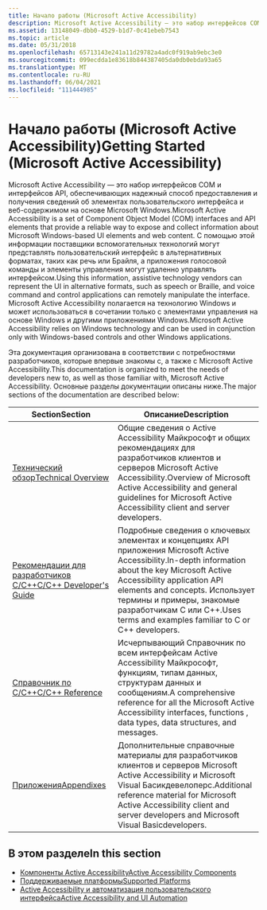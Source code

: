 ```yaml
---
title: Начало работы (Microsoft Active Accessibility)
description: Microsoft Active Accessibility — это набор интерфейсов COM и интерфейсов API, обеспечивающих надежный способ предоставления и получения сведений об элементах пользовательского интерфейса и веб-содержимом на основе Microsoft Windows.
ms.assetid: 13148049-dbb0-4529-b1d7-0c41ebeb7543
ms.topic: article
ms.date: 05/31/2018
ms.openlocfilehash: 65713143e241a11d29782a4adc0f919ab9ebc3e0
ms.sourcegitcommit: 099ecdda1e83618b844387405da0db0ebda93a65
ms.translationtype: MT
ms.contentlocale: ru-RU
ms.lasthandoff: 06/04/2021
ms.locfileid: "111444985"
---
```

# <a name="getting-started-microsoft-active-accessibility"></a><span data-ttu-id="cd335-103">Начало работы (Microsoft Active Accessibility)</span><span class="sxs-lookup"><span data-stu-id="cd335-103">Getting Started (Microsoft Active Accessibility)</span></span>

<span data-ttu-id="cd335-104">Microsoft Active Accessibility — это набор интерфейсов COM и интерфейсов API, обеспечивающих надежный способ предоставления и получения сведений об элементах пользовательского интерфейса и веб-содержимом на основе Microsoft Windows.</span><span class="sxs-lookup"><span data-stu-id="cd335-104">Microsoft Active Accessibility is a set of Component Object Model (COM) interfaces and API elements that provide a reliable way to expose and collect information about Microsoft Windows-based UI elements and web content.</span></span> <span data-ttu-id="cd335-105">С помощью этой информации поставщики вспомогательных технологий могут представлять пользовательский интерфейс в альтернативных форматах, таких как речь или Брайля, а приложения голосовой команды и элементы управления могут удаленно управлять интерфейсом.</span><span class="sxs-lookup"><span data-stu-id="cd335-105">Using this information, assistive technology vendors can represent the UI in alternative formats, such as speech or Braille, and voice command and control applications can remotely manipulate the interface.</span></span> <span data-ttu-id="cd335-106">Microsoft Active Accessibility полагается на технологию Windows и может использоваться в сочетании только с элементами управления на основе Windows и другими приложениями Windows.</span><span class="sxs-lookup"><span data-stu-id="cd335-106">Microsoft Active Accessibility relies on Windows technology and can be used in conjunction only with Windows-based controls and other Windows applications.</span></span>

<span data-ttu-id="cd335-107">Эта документация организована в соответствии с потребностями разработчиков, которые впервые знакомы с, а также с Microsoft Active Accessibility.</span><span class="sxs-lookup"><span data-stu-id="cd335-107">This documentation is organized to meet the needs of developers new to, as well as those familiar with, Microsoft Active Accessibility.</span></span> <span data-ttu-id="cd335-108">Основные разделы документации описаны ниже.</span><span class="sxs-lookup"><span data-stu-id="cd335-108">The major sections of the documentation are described below:</span></span>



|  <span data-ttu-id="cd335-109">Section</span><span class="sxs-lookup"><span data-stu-id="cd335-109">Section</span></span>                                                      |  <span data-ttu-id="cd335-110">Описание</span><span class="sxs-lookup"><span data-stu-id="cd335-110">Description</span></span>                                                                                                                                                                 |
|--------------------------------------------------------|-------------------------------------------------------------------------------------------------------------------------------------------------------------------|
| [<span data-ttu-id="cd335-111">Технический обзор</span><span class="sxs-lookup"><span data-stu-id="cd335-111">Technical Overview</span></span>](technical-overview.md)           | <span data-ttu-id="cd335-112">Общие сведения о Active Accessibility Майкрософт и общих рекомендациях для разработчиков клиентов и серверов Microsoft Active Accessibility.</span><span class="sxs-lookup"><span data-stu-id="cd335-112">Overview of Microsoft Active Accessibility and general guidelines for Microsoft Active Accessibility client and server developers.</span></span>                                |
| [<span data-ttu-id="cd335-113">Рекомендации для разработчиков C/C++</span><span class="sxs-lookup"><span data-stu-id="cd335-113">C/C++ Developer's Guide</span></span>](c-c---developer-s-guide.md) | <span data-ttu-id="cd335-114">Подробные сведения о ключевых элементах и концепциях API приложения Microsoft Active Accessibility.</span><span class="sxs-lookup"><span data-stu-id="cd335-114">In-depth information about the key Microsoft Active Accessibility application API elements and concepts.</span></span> <span data-ttu-id="cd335-115">Использует термины и примеры, знакомые разработчикам C или C++.</span><span class="sxs-lookup"><span data-stu-id="cd335-115">Uses terms and examples familiar to C or C++ developers.</span></span> |
| [<span data-ttu-id="cd335-116">Справочник по C/C++</span><span class="sxs-lookup"><span data-stu-id="cd335-116">C/C++ Reference</span></span>](c-c---reference.md)                 | <span data-ttu-id="cd335-117">Исчерпывающий Справочник по всем интерфейсам Active Accessibility Майкрософт, функциям, типам данных, структурам данных и сообщениям.</span><span class="sxs-lookup"><span data-stu-id="cd335-117">A comprehensive reference for all the Microsoft Active Accessibility interfaces, functions , data types, data structures, and messages.</span></span>                           |
| [<span data-ttu-id="cd335-118">Приложения</span><span class="sxs-lookup"><span data-stu-id="cd335-118">Appendixes</span></span>](appendixes.md)                           | <span data-ttu-id="cd335-119">Дополнительные справочные материалы для разработчиков клиентов и серверов Microsoft Active Accessibility и Microsoft Visual Басикдевелоперс.</span><span class="sxs-lookup"><span data-stu-id="cd335-119">Additional reference material for Microsoft Active Accessibility client and server developers and Microsoft Visual Basicdevelopers.</span></span>                               |



 

## <a name="in-this-section"></a><span data-ttu-id="cd335-120">В этом разделе</span><span class="sxs-lookup"><span data-stu-id="cd335-120">In this section</span></span>

-   [<span data-ttu-id="cd335-121">Компоненты Active Accessibility</span><span class="sxs-lookup"><span data-stu-id="cd335-121">Active Accessibility Components</span></span>](sdk-components.md)
-   [<span data-ttu-id="cd335-122">Поддерживаемые платформы</span><span class="sxs-lookup"><span data-stu-id="cd335-122">Supported Platforms</span></span>](supported-platforms.md)
-   [<span data-ttu-id="cd335-123">Active Accessibility и автоматизация пользовательского интерфейса</span><span class="sxs-lookup"><span data-stu-id="cd335-123">Active Accessibility and UI Automation</span></span>](active-accessibility-and-ui-automation.md)

 

 




